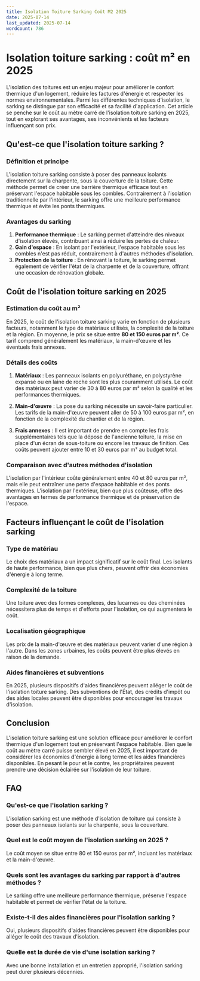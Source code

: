 ```yaml
---
title: Isolation Toiture Sarking Coût M2 2025
date: 2025-07-14
last_updated: 2025-07-14
wordcount: 786
---
```


# Isolation toiture sarking : coût m² en 2025

L'isolation des toitures est un enjeu majeur pour améliorer le confort thermique d'un logement, réduire les factures d'énergie et respecter les normes environnementales. Parmi les différentes techniques d'isolation, le sarking se distingue par son efficacité et sa facilité d'application. Cet article se penche sur le coût au mètre carré de l'isolation toiture sarking en 2025, tout en explorant ses avantages, ses inconvénients et les facteurs influençant son prix.

## Qu'est-ce que l'isolation toiture sarking ?

### Définition et principe

L'isolation toiture sarking consiste à poser des panneaux isolants directement sur la charpente, sous la couverture de la toiture. Cette méthode permet de créer une barrière thermique efficace tout en préservant l'espace habitable sous les combles. Contrairement à l'isolation traditionnelle par l'intérieur, le sarking offre une meilleure performance thermique et évite les ponts thermiques.

### Avantages du sarking

1. **Performance thermique** : Le sarking permet d'atteindre des niveaux d'isolation élevés, contribuant ainsi à réduire les pertes de chaleur.
2. **Gain d'espace** : En isolant par l'extérieur, l'espace habitable sous les combles n'est pas réduit, contrairement à d'autres méthodes d'isolation.
3. **Protection de la toiture** : En rénovant la toiture, le sarking permet également de vérifier l'état de la charpente et de la couverture, offrant une occasion de rénovation globale.

## Coût de l'isolation toiture sarking en 2025

### Estimation du coût au m²

En 2025, le coût de l'isolation toiture sarking varie en fonction de plusieurs facteurs, notamment le type de matériaux utilisés, la complexité de la toiture et la région. En moyenne, le prix se situe entre **80 et 150 euros par m²**. Ce tarif comprend généralement les matériaux, la main-d'œuvre et les éventuels frais annexes.

### Détails des coûts

1. **Matériaux** : Les panneaux isolants en polyuréthane, en polystyrène expansé ou en laine de roche sont les plus couramment utilisés. Le coût des matériaux peut varier de 30 à 80 euros par m² selon la qualité et les performances thermiques.
   
2. **Main-d'œuvre** : La pose du sarking nécessite un savoir-faire particulier. Les tarifs de la main-d'œuvre peuvent aller de 50 à 100 euros par m², en fonction de la complexité du chantier et de la région.

3. **Frais annexes** : Il est important de prendre en compte les frais supplémentaires tels que la dépose de l'ancienne toiture, la mise en place d'un écran de sous-toiture ou encore les travaux de finition. Ces coûts peuvent ajouter entre 10 et 30 euros par m² au budget total.

### Comparaison avec d'autres méthodes d'isolation

L'isolation par l'intérieur coûte généralement entre 40 et 80 euros par m², mais elle peut entraîner une perte d'espace habitable et des ponts thermiques. L'isolation par l'extérieur, bien que plus coûteuse, offre des avantages en termes de performance thermique et de préservation de l'espace.

## Facteurs influençant le coût de l'isolation sarking

### Type de matériau

Le choix des matériaux a un impact significatif sur le coût final. Les isolants de haute performance, bien que plus chers, peuvent offrir des économies d'énergie à long terme.

### Complexité de la toiture

Une toiture avec des formes complexes, des lucarnes ou des cheminées nécessitera plus de temps et d'efforts pour l'isolation, ce qui augmentera le coût.

### Localisation géographique

Les prix de la main-d'œuvre et des matériaux peuvent varier d'une région à l'autre. Dans les zones urbaines, les coûts peuvent être plus élevés en raison de la demande.

### Aides financières et subventions

En 2025, plusieurs dispositifs d'aides financières peuvent alléger le coût de l'isolation toiture sarking. Des subventions de l'État, des crédits d'impôt ou des aides locales peuvent être disponibles pour encourager les travaux d'isolation.

## Conclusion

L'isolation toiture sarking est une solution efficace pour améliorer le confort thermique d'un logement tout en préservant l'espace habitable. Bien que le coût au mètre carré puisse sembler élevé en 2025, il est important de considérer les économies d'énergie à long terme et les aides financières disponibles. En pesant le pour et le contre, les propriétaires peuvent prendre une décision éclairée sur l'isolation de leur toiture.

## FAQ

### Qu'est-ce que l'isolation sarking ?

L'isolation sarking est une méthode d'isolation de toiture qui consiste à poser des panneaux isolants sur la charpente, sous la couverture.

### Quel est le coût moyen de l'isolation sarking en 2025 ?

Le coût moyen se situe entre 80 et 150 euros par m², incluant les matériaux et la main-d'œuvre.

### Quels sont les avantages du sarking par rapport à d'autres méthodes ?

Le sarking offre une meilleure performance thermique, préserve l'espace habitable et permet de vérifier l'état de la toiture.

### Existe-t-il des aides financières pour l'isolation sarking ?

Oui, plusieurs dispositifs d'aides financières peuvent être disponibles pour alléger le coût des travaux d'isolation.

### Quelle est la durée de vie d'une isolation sarking ?

Avec une bonne installation et un entretien approprié, l'isolation sarking peut durer plusieurs décennies.